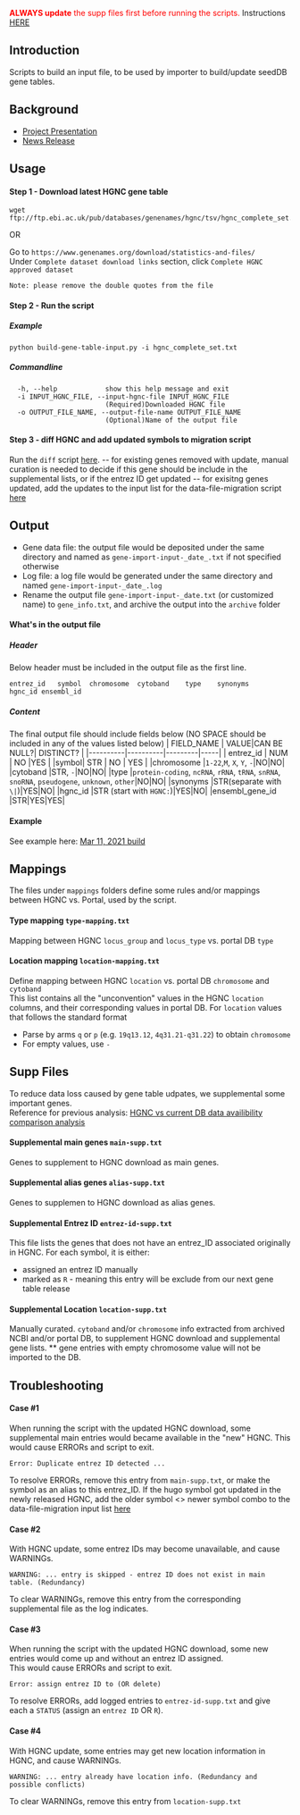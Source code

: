 <span style="color:red">**ALWAYS update** the supp files first before running the scripts.</span> Instructions [HERE](https://github.com/cBioPortal/datahub-study-curation-tools/blob/master/gene-table-update/build-input-for-importer/Readme.md#supp-files)

## Introduction
Scripts to build an input file, to be used by importer to build/update seedDB gene tables.  

## Background
- [Project Presentation](https://rb.gy/4rvgf9) 
- [News Release](https://rb.gy/njmzom)

## Usage

#### Step 1 - Download latest HGNC gene table

```
wget ftp://ftp.ebi.ac.uk/pub/databases/genenames/hgnc/tsv/hgnc_complete_set.txt
```

OR

Go to `https://www.genenames.org/download/statistics-and-files/`  
Under `Complete dataset download links` section, click `Complete HGNC approved dataset`  

```Note: please remove the double quotes from the file```

#### Step 2 - Run the script

##### Example
```
python build-gene-table-input.py -i hgnc_complete_set.txt
```
##### Commandline
```
  -h, --help            show this help message and exit
  -i INPUT_HGNC_FILE, --input-hgnc-file INPUT_HGNC_FILE
                        (Required)Downloaded HGNC file
  -o OUTPUT_FILE_NAME, --output-file-name OUTPUT_FILE_NAME
                        (Optional)Name of the output file
```

#### Step 3 - diff HGNC and add updated symbols to migration script
Run the `diff` script [here](https://github.com/cBioPortal/datahub-study-curation-tools/tree/master/gene-table-update/hgnc-diff-monthly).
-- for existing genes removed with update, manual curation is needed to decide if this gene should be include in the supplemental lists, or if the entrez ID get updated
-- for exisitng genes updated, add the updates to the input list for the data-file-migration script [here](https://github.com/cBioPortal/datahub-study-curation-tools/blob/master/gene-table-update/data-file-migration/outdated_hugo_symbols.txt)

## Output
- Gene data file: the output file would be deposited under the same directory and named as `gene-import-input-_date_.txt` if not specified otherwise
- Log file: a log file would be generated under the same directory and named `gene-import-input-_date_.log` 
- Rename the output file `gene-import-input-_date.txt` (or customized name) to `gene_info.txt`, and archive the output into the `archive` folder

#### What's in the output file 
##### Header
Below header must be included in the output file as the first line.
```
entrez_id	symbol	chromosome	cytoband	type	synonyms	hgnc_id	ensembl_id
```
##### Content
The final output file should include fields below (NO SPACE should be included in any of the values listed below)
| FIELD_NAME | VALUE|CAN BE NULL?| DISTINCT? |
|----------|----------|---------|-----|
| entrez_id | NUM | NO |YES |
|symbol| STR | NO | YES |
|chromosome |`1-22`,`M`, `X`, `Y`, `-`|NO|NO|
|cytoband |STR, `-`|NO|NO|
|type |`protein-coding`, `ncRNA`, `rRNA`, `tRNA`, `snRNA`, `snoRNA`, `pseudogene`, `unknown`, `other`|NO|NO|
|synonyms |STR(separate with `\|`)|YES|NO|
|hgnc_id |STR (start with `HGNC:`)|YES|NO|
|ensembl_gene_id |STR|YES|YES|

#### Example
See example here: [Mar 11, 2021 build](https://raw.githubusercontent.com/cBioPortal/datahub-study-curation-tools/master/gene-table-update/build-input-for-importer/archive/Mar-11-2021-output/gene-import-input-Mar-11-2021.txt)

## Mappings
The files under `mappings` folders define some rules and/or mappings between HGNC vs. Portal, used by the script. 

#### Type mapping `type-mapping.txt`
Mapping between HGNC `locus_group` and `locus_type` vs. portal DB `type`

#### Location mapping `location-mapping.txt`
Define mapping between HGNC `location` vs. portal DB `chromosome` and `cytoband`  
This list contains all the "unconvention" values in the HGNC `location` columns, and their corresponding values in portal DB. 
For `location` values that follows the standard format 
- Parse by arms `q` or `p` (e.g. `19q13.12`, `4q31.21-q31.22`) to obtain `chromosome`
- For empty values, use `-`

## Supp Files
To reduce data loss caused by gene table udpates, we supplemental some important genes.  
Reference for previous analysis: [HGNC vs current DB data availibility comparison analysis](https://rb.gy/rbfdnl)

#### Supplemental main genes `main-supp.txt`
Genes to supplement to HGNC download as main genes.

#### Supplemental alias genes `alias-supp.txt`
Genes to supplemen to HGNC download as alias genes.

#### Supplemental Entrez ID `entrez-id-supp.txt`
This file lists the genes that does not have an entrez_ID associated originally in HGNC.
For each symbol, it is either:
- assigned an entrez ID manually
- marked as `R` - meaning this entry will be exclude from our next gene table release

#### Supplemental Location `location-supp.txt`
Manually curated. `cytoband` and/or `chromosome` info extracted from archived NCBI and/or portal DB, to supplement HGNC download and supplemental gene lists. 
** gene entries with empty chromosome value will not be imported to the DB. 

## Troubleshooting

#### Case #1
When running the script with the updated HGNC download, some supplemental main entries would became available in the "new" HGNC.
This would cause ERRORs and script to exit.
```
Error: Duplicate entrez ID detected ...
``` 
To resolve ERRORs, remove this entry from `main-supp.txt`, or make the symbol as an alias to this entrez_ID.
If the hugo symbol got updated in the newly released HGNC, add the older symbol <> newer symbol combo to the data-file-migration input list [here](https://github.com/cBioPortal/datahub-study-curation-tools/blob/master/gene-table-update/data-file-migration/outdated_hugo_symbols.txt)

#### Case #2
With HGNC update, some entrez IDs may become unavailable, and cause WARNINGs.
```
WARNING: ... entry is skipped - entrez ID does not exist in main table. (Redundancy)
```
To clear WARNINGs, remove this entry from the corresponding supplemental file as the log indicates.

#### Case #3
When running the script with the updated HGNC download, some new entries would come up and without an entrez ID assigned.  
This would cause ERRORs and script to exit.
```
Error: assign entrez ID to (OR delete)
```
To resolve ERRORs, add logged entries to `entrez-id-supp.txt` and give each a `STATUS` (assign an `entrez ID` OR `R`).

#### Case #4
With HGNC update, some entries may get new location information in HGNC, and cause WARNINGs.
```
WARNING: ... entry already have location info. (Redundancy and possible conflicts)
```
To clear WARNINGs, remove this entry from `location-supp.txt`
